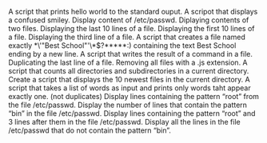 A script that prints hello world to the standard ouput.
A scripot that displays a confused smiley.
Display content of /etc/passwd.
Diplaying contents of two files.
Displaying the last 10 lines of a file.
Displaying the first 10 lines of a file.
Displaying the third line of a file.
A script that creates a file named exactly \*\\'"Best School"\'\\*$\?\*\*\*\*\*:) containing the text Best School ending by a new line.
A script that writes the result of a command in a file.
Duplicating the last line of a file.
Removing all files with a .js extension.
A script that counts all directories and subdirectories in a current directory.
Create a script that displays the 10 newest files in the current directory.
A script that takes a list of words as input and prints only words taht appear exactly one. (not duplicates)
Display lines containing the pattern “root” from the file /etc/passwd.
Display the number of lines that contain the pattern “bin” in the file /etc/passwd.
Display lines containing the pattern “root” and 3 lines after them in the file /etc/passwd.
Display all the lines in the file /etc/passwd that do not contain the pattern “bin”.
